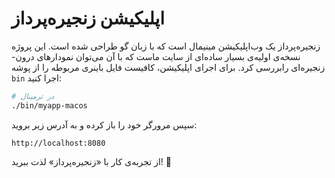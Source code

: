 # اپلیکیشن زنجیره‌پرداز

زنجیره‌پرداز یک وب‌اپلیکیشن مینیمال است که با زبان گو طراحی شده است.
این پروژه نسخه‌ی اولیه‌ی بسیار ساده‌ای از سایت ماست که با آن می‌توان نمودارهای درون‌-زنجیره‌ای رابررسی کرد.
برای اجرای اپلیکیشن، کافیست فایل باینری مربوطه را از پوشه `bin` اجرا کنید:

```bash
# در ترمینال
./bin/myapp-macos
```

سپس مرورگر خود را باز کرده و به آدرس زیر بروید:

```
http://localhost:8080
```

از تجربه‌ی کار با «زنجیره‌پرداز» لذت ببرید! 🚀
